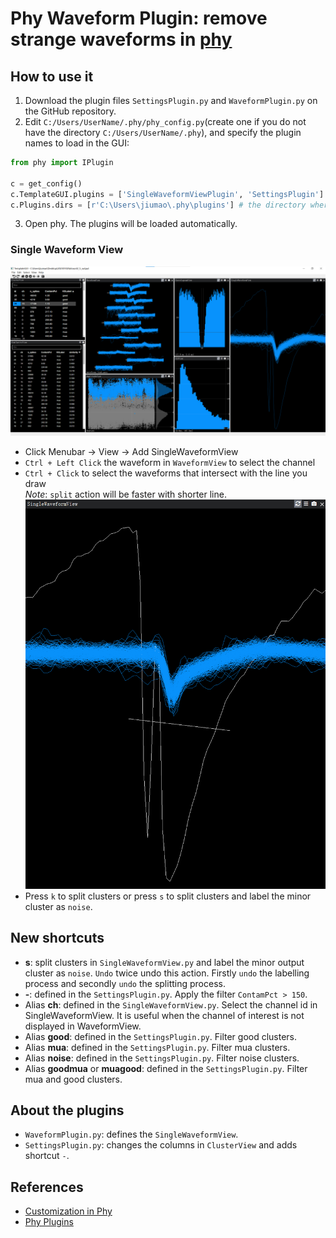# Phy Waveform Plugin: remove strange waveforms in [phy](https://github.com/cortex-lab/phy)

## How to use it  
1. Download the plugin files `SettingsPlugin.py` and `WaveformPlugin.py` on the GitHub repository. 
2. Edit `C:/Users/UserName/.phy/phy_config.py`(create one if you do not have the directory `C:/Users/UserName/.phy`), and specify the plugin names to load in the GUI:  
```python
from phy import IPlugin

c = get_config()
c.TemplateGUI.plugins = ['SingleWaveformViewPlugin', 'SettingsPlugin']  # list of plugin names to load in the TemplateGUI
c.Plugins.dirs = [r'C:\Users\jiumao\.phy\plugins'] # the directory where the plugins are located
```
3. Open phy. The plugins will be loaded automatically.

### Single Waveform View
![](doc/phy.png)
* Click Menubar -> View -> Add SingleWaveformView
* `Ctrl + Left Click` the waveform in `WaveformView` to select the channel
* `Ctrl + Click` to select the waveforms that intersect with the line you draw  
*Note*: `split` action will be faster with shorter line.  
![](doc/SingleWaveformView.png)
* Press `k` to split clusters or press `s` to split clusters and label the minor cluster as `noise`.  


## New shortcuts
* **s**: split clusters in `SingleWaveformView.py` and label the minor output cluster as `noise`. `Undo` twice undo this action. Firstly `undo` the labelling process and secondly `undo` the splitting process.
* **-**: defined in the `SettingsPlugin.py`. Apply the filter `ContamPct > 150`.
* Alias **ch**: defined in the `SingleWaveformView.py`. Select the channel id in SingleWaveformView. It is useful when the channel of interest is not displayed in WaveformView.
* Alias **good**: defined in the `SettingsPlugin.py`. Filter good clusters.
* Alias **mua**: defined in the `SettingsPlugin.py`. Filter mua clusters.
* Alias **noise**: defined in the `SettingsPlugin.py`. Filter noise clusters.
* Alias **goodmua** or **muagood**: defined in the `SettingsPlugin.py`. Filter mua and good clusters.

## About the plugins
* `WaveformPlugin.py`: defines the `SingleWaveformView`.
* `SettingsPlugin.py`: changes the columns in `ClusterView` and adds shortcut `-`.

## References
* [Customization in Phy](https://github.com/cortex-lab/phy/blob/master/docs/customization.md)
* [Phy Plugins](https://github.com/cortex-lab/phy/blob/master/docs/plugins.md)